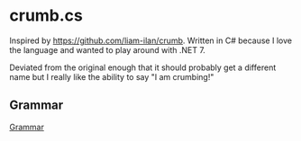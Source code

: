 # crumb.cs
Inspired by https://github.com/liam-ilan/crumb. Written in C# because I love the language and wanted to play around with .NET 7.

Deviated from the original enough that it should probably get a different name but I really like the ability to say "I am crumbing!"

## Grammar

[Grammar](./grammar/index.md)